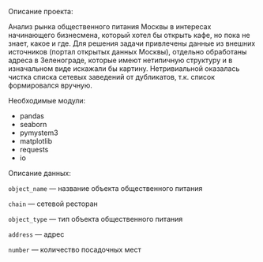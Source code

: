 Описание проекта:

Анализ рынка общественного питания Москвы в интересах начинающего бизнесмена, который хотел бы открыть кафе, но пока не знает, какое и где. Для решения задачи привлечены данные из внешних источников (портал открытых данных Москвы), отдельно обработаны адреса в Зеленограде, которые имеют нетипичную структуру и в изначальном виде искажали бы картину. Нетривиальной оказалась чистка списка сетевых заведений от дубликатов, т.к. список формировался вручную.


Необходимые модули:

- pandas
- seaborn
- pymystem3
- matplotlib
- requests
- io

Описание данных:


`object_name` — название объекта общественного питания

`chain` — сетевой ресторан

`object_type` — тип объекта общественного питания

`address` — адрес

`number` — количество посадочных мест
